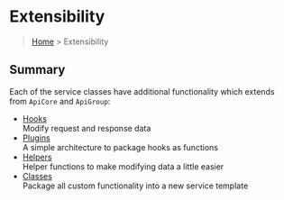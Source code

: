 # Extensibility

> [Home](../README.md) &gt; Extensibility

## Summary

Each of the service classes have additional functionality which extends from `ApiCore` and `ApiGroup`:

- [Hooks](hooks.md)
  <br>Modify request and response data
- [Plugins](plugins.md)
  <br>A simple architecture to package hooks as functions
- [Helpers](helpers.md)
  <br>Helper functions to make modifying data a little easier
- [Classes](classes.md)
  <br>Package all custom functionality into a new service template

